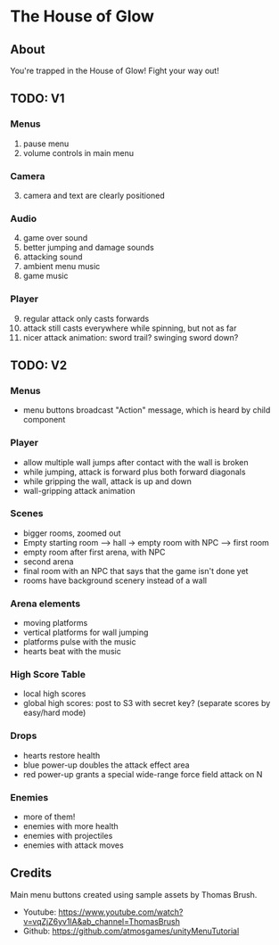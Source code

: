 # The House of Glow

## About

You're trapped in the House of Glow! Fight your way out!

## TODO: V1

### Menus

1. pause menu
2. volume controls in main menu

### Camera

3. camera and text are clearly positioned

### Audio

4. game over sound
5. better jumping and damage sounds
6. attacking sound
7. ambient menu music
8. game music

### Player

9. regular attack only casts forwards
10. attack still casts everywhere while spinning, but not as far
11. nicer attack animation: sword trail? swinging sword down?

## TODO: V2

### Menus

- menu buttons broadcast "Action" message, which is heard by child component

### Player

- allow multiple wall jumps after contact with the wall is broken
- while jumping, attack is forward plus both forward diagonals
- while gripping the wall, attack is up and down
- wall-gripping attack animation

### Scenes

- bigger rooms, zoomed out
- Empty starting room --> hall -> empty room with NPC --> first room
- empty room after first arena, with NPC
- second arena
- final room with an NPC that says that the game isn't done yet
- rooms have background scenery instead of a wall

### Arena elements

- moving platforms
- vertical platforms for wall jumping
- platforms pulse with the music
- hearts beat with the music

### High Score Table

- local high scores
- global high scores: post to S3 with secret key? (separate scores by easy/hard mode)

### Drops

- hearts restore health
- blue power-up doubles the attack effect area
- red power-up grants a special wide-range force field attack on N

### Enemies

- more of them!
- enemies with more health
- enemies with projectiles
- enemies with attack moves

## Credits

Main menu buttons created using sample assets by Thomas Brush.

- Youtube: https://www.youtube.com/watch?v=vqZjZ6yv1lA&ab_channel=ThomasBrush
- Github: https://github.com/atmosgames/unityMenuTutorial
